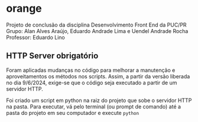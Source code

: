 # orange
Projeto de conclusão da disciplina Desenvolvimento Front End da PUC/PR
Grupo: Alan Alves Araújo, Eduardo Andrade Lima e Uendel Andrade Rocha
Professor: Eduardo Lino

## HTTP Server obrigatório
Foram aplicadas mudanças no código para melhorar a manutenção e aproveitamentos os métodos nos scripts. Assim, a partir da versão liberada no dia 9/6/2024, exige-se que o código seja executado a partir de um servidor HTTP. 

Foi criado um script em python na raiz do projeto que sobe o servidor HTTP na pasta. Para executar, vá pelo terminal (ou prompt de comando) até a pasta do projeto em seu computador e execute `python `
